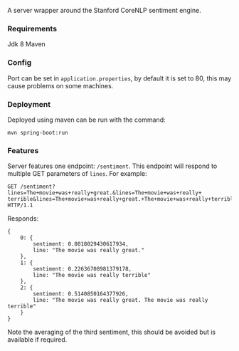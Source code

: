A server wrapper around the Stanford CoreNLP sentiment engine.
### Requirements
Jdk 8
Maven

### Config

Port can be set in `application.properties`, by default it is set to 80, this
may cause problems on some machines.

### Deployment

Deployed using maven can be run with the command:

```
mvn spring-boot:run
```

### Features
Server features one endpoint: `/sentiment`. This endpoint will respond to
multiple GET parameters of `lines`. For example:
```
GET /sentiment?lines=The+movie+was+really+great.&lines=The+movie+was+really+
terrible&lines=The+movie+was+really+great.+The+movie+was+really+terrible HTTP/1.1
```
Responds:
```
{
    0: {
        sentiment: 0.8018029430617934,
        line: "The movie was really great."
    },
    1: {
        sentiment: 0.22636708981379178,
        line: "The movie was really terrible"
    },
    2: {
        sentiment: 0.5140850164377926,
        line: "The movie was really great. The movie was really terrible"
    }
}
```

Note the averaging of the third sentiment, this should be avoided but is
available if required.

